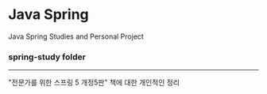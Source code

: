 Java Spring
=======================================================================================
Java Spring Studies and Personal Project

### spring-study folder
---------------------------------------------------------------------------------------
"전문가를 위한 스프링 5 개정5판" 책에 대한 개인적인 정리
